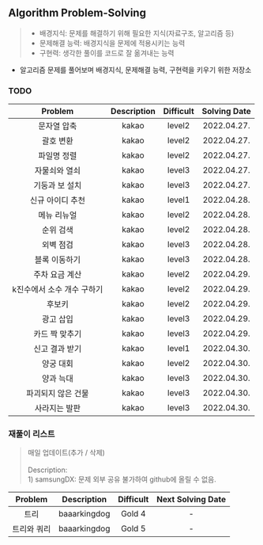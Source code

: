 ## Algorithm Problem-Solving
>- 배경지식: 문제를 해결하기 위해 필요한 지식(자료구조, 알고리즘 등)
>- 문제해결 능력: 배경지식을 문제에 적용시키는 능력
>- 구현력: 생각한 풀이를 코드로 잘 옮겨내는 능력

- 알고리즘 문제를 풀어보며 배경지식, 문제해결 능력, 구현력을 키우기 위한 저장소

### TODO
| Problem | Description | Difficult | Solving Date |
|:---------:|:---------:|:-----------:|:-----------:|
| 문자열 압축 | kakao | level2 | 2022.04.27. |
| 괄호 변환 | kakao | level2 | 2022.04.27. |
| 파일명 정렬 | kakao | level2 | 2022.04.27. |
| 자물쇠와 열쇠 | kakao | level3 | 2022.04.27. |
| 기둥과 보 설치 | kakao | level3 | 2022.04.27. |
| 신규 아이디 추천 | kakao | level1 | 2022.04.28. |
| 메뉴 리뉴얼 | kakao | level2 | 2022.04.28. |
| 순위 검색 | kakao | level2 | 2022.04.28. |
| 외벽 점검 | kakao | level3 | 2022.04.28. |
| 블록 이동하기 | kakao | level3 | 2022.04.28. |
| 주차 요금 계산 | kakao | level2 | 2022.04.29. |
| k진수에서 소수 개수 구하기 | kakao | level2 | 2022.04.29. |
| 후보키 | kakao | level2 | 2022.04.29. |
| 광고 삽입 | kakao | level3 | 2022.04.29. |
| 카드 짝 맞추기 | kakao | level3 | 2022.04.29. |
| 신고 결과 받기 | kakao | level1 | 2022.04.30. |
| 양궁 대회 | kakao | level2 | 2022.04.30. |
| 양과 늑대 | kakao | level3 | 2022.04.30. |
| 파괴되지 않은 건물 | kakao | level3 | 2022.04.30. |
| 사라지는 발판 | kakao | level3 | 2022.04.30. |


### 재풀이 리스트
>매일 업데이트(추가 / 삭제)
><br>
><br>Description: 
> <br>1) samsungDX: 문제 외부 공유 불가하여 github에 올릴 수 없음.

| Problem | Description | Difficult | Next Solving Date |
|:---------:|:---------:|:-----------:|:-----------:|
| 트리 | baaarkingdog | Gold 4 | - |
| 트리와 쿼리 | baaarkingdog | Gold 5 | - |

